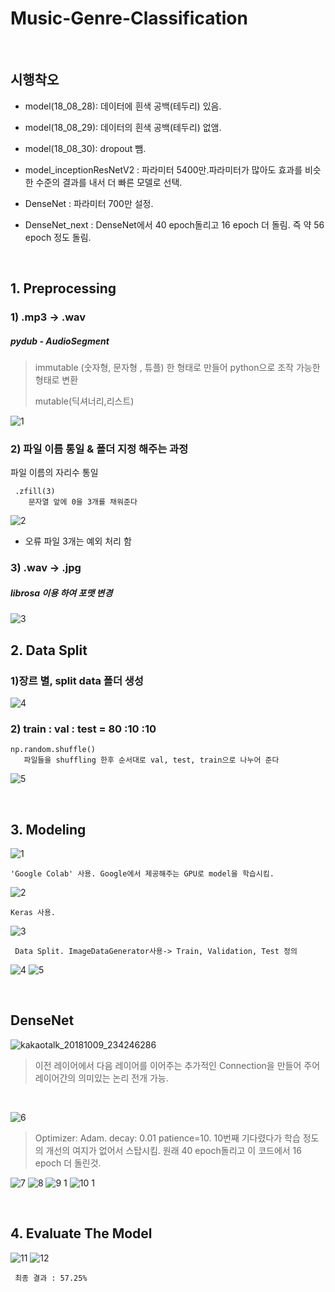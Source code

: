# Music-Genre-Classification

</br>

## 시행착오

 * model(18_08_28): 데이터에 흰색 공백(테두리) 있음.
 
 * model(18_08_29): 데이터의 흰색 공백(테두리) 없앰.
 
 * model(18_08_30): dropout 뺌.
 
 * model_inceptionResNetV2 : 파라미터 5400만.파라미터가 많아도 효과를 비슷한 수준의 결과를 내서 더 빠른 모델로 선택.
 
 * DenseNet : 파라미터 700만 설정.
 
 * DenseNet_next : DenseNet에서 40 epoch돌리고 16 epoch 더 돌림. 즉 약 56 epoch 정도 돌림.
 
</br>

## 1. Preprocessing 

### 1) .mp3 -> .wav

##### pydub - AudioSegment 

> immutable (숫자형, 문자형 , 튜플) 한 형태로 만들어 python으로  조작 가능한 형태로 변환
>
> mutable(딕셔너리,리스트)

![1](https://user-images.githubusercontent.com/42205410/46684392-a2b27880-cc2d-11e8-8f7e-5309d7f26bf0.png)


### 2) 파일 이름 통일 & 폴더 지정 해주는 과정

파일 이름의 자리수 통일 

```
 .zfill(3) 
    문자열 앞에 0을 3개를 채워준다 
```

![2](https://user-images.githubusercontent.com/42205410/46684397-a514d280-cc2d-11e8-93ad-dcab2cdd4e43.png)

- 오류 파일 3개는 예외 처리 함 

### 3) .wav -> .jpg

##### librosa 이용 하여 포맷 변경 

![3](https://user-images.githubusercontent.com/42205410/46684399-a645ff80-cc2d-11e8-99e8-5d4232914c68.png)

## 2. Data Split

### 1)장르 별, split data 폴더 생성

![4](https://user-images.githubusercontent.com/42205410/46684404-a80fc300-cc2d-11e8-9255-961a077bc4ff.png)

### 2) train : val : test = 80 :10 :10 

```
np.random.shuffle()
   파일들을 shuffling 한후 순서대로 val, test, train으로 나누어 준다 
```

![5](https://user-images.githubusercontent.com/42205410/46684405-a9d98680-cc2d-11e8-9fc5-28ed66d161cf.png)

</br>

## 3. Modeling

 
![1](https://user-images.githubusercontent.com/42205410/46679966-ff5c6600-cc22-11e8-8641-220be7b678b4.PNG)

 ```
 'Google Colab' 사용. Google에서 제공해주는 GPU로 model을 학습시킴.
 ```
 
![2](https://user-images.githubusercontent.com/42205410/46679974-04b9b080-cc23-11e8-8bec-c8f30aa477dd.PNG)

 ```
 Keras 사용.
 ```
![3](https://user-images.githubusercontent.com/42205410/46679982-08e5ce00-cc23-11e8-8d38-f00be246e78c.PNG)
```
 Data Split. ImageDataGenerator사용-> Train, Validation, Test 정의
```
 
![4](https://user-images.githubusercontent.com/42205410/46679987-0d11eb80-cc23-11e8-9375-47084736684c.PNG)
![5](https://user-images.githubusercontent.com/42205410/46679991-0edbaf00-cc23-11e8-810d-1f061c5ff073.PNG)

</br>

## DenseNet

![kakaotalk_20181009_234246286](https://user-images.githubusercontent.com/42205410/46678876-983db200-cc20-11e8-9ed7-f14dbb98ee1f.png)

 >이전 레이어에서 다음 레이어를 이어주는 추가적인 Connection을 만들어 주어 레이어간의 의미있는 논리 전개 가능. 

</br>


![6](https://user-images.githubusercontent.com/42205410/46680000-156a2680-cc23-11e8-8851-191a827bed36.PNG)

 > Optimizer: Adam.
 > decay: 0.01
 > patience=10. 10번째 기다렸다가 학습 정도의 개선의 여지가 없어서 스탑시킴. 원래 40 epoch돌리고 이 코드에서 16 epoch 더 돌린것.

![7](https://user-images.githubusercontent.com/42205410/46680008-1a2eda80-cc23-11e8-8367-2ea363d64827.PNG)
![8](https://user-images.githubusercontent.com/42205410/46680021-1ef38e80-cc23-11e8-99b2-b3006418fcaa.PNG)
![9 1](https://user-images.githubusercontent.com/42205410/46683828-223f4800-cc2c-11e8-9a7e-66b72d893083.jpg)
![10 1](https://user-images.githubusercontent.com/42205410/46683948-75b19600-cc2c-11e8-85f5-128b24a76a79.PNG)

</br>

 ## 4. Evaluate The Model

![11](https://user-images.githubusercontent.com/42205410/46680047-2c107d80-cc23-11e8-8e32-4ee475b4300f.PNG)
![12](https://user-images.githubusercontent.com/42205410/46680068-33d02200-cc23-11e8-9f65-ac3326572cf1.PNG)
```
 최종 결과 : 57.25%
```
